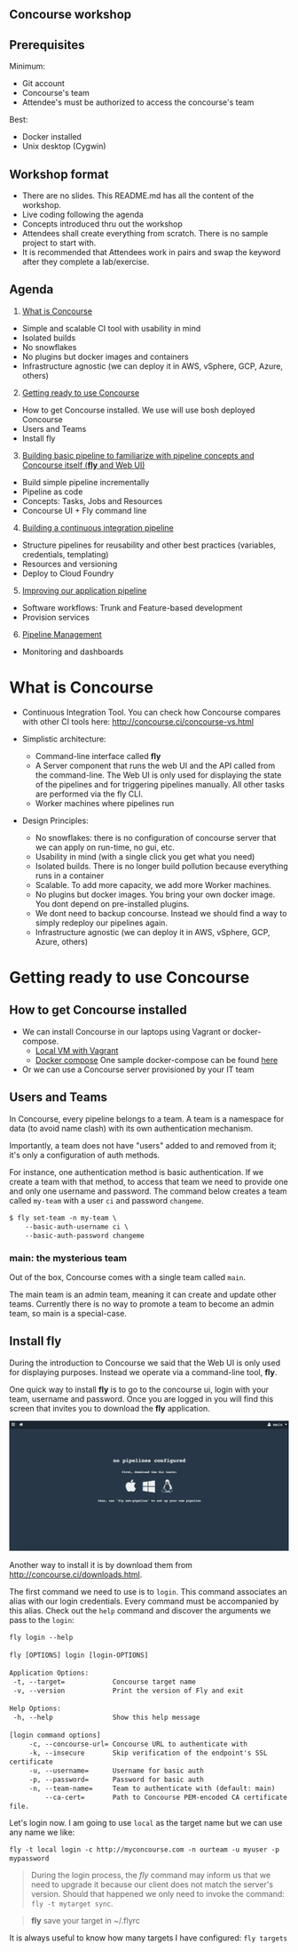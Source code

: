 Concourse workshop
----

## Prerequisites
Minimum:
- Git account
- Concourse's team
- Attendee's must be authorized to access the concourse's team

Best:
- Docker installed
- Unix desktop (Cygwin)

## Workshop format
- There are no slides. This README.md has all the content of the workshop.
- Live coding following the agenda
- Concepts introduced thru out the workshop
- Attendees shall create everything from scratch. There is no sample project to start with.
- It is recommended that Attendees work in pairs and swap the keyword after they complete a lab/exercise.


## Agenda

1. [What is Concourse](#what-is-concourse)
  - Simple and scalable CI tool with usability in mind
  - Isolated builds
  - No snowflakes
  - No plugins but docker images and containers
  - Infrastructure agnostic (we can deploy it in AWS, vSphere, GCP, Azure, others)

2. [Getting ready to use Concourse](#get-ready)
  - How to get Concourse installed. We use will use bosh deployed Concourse
  - Users and Teams
  - Install fly

3. [Building basic pipeline to familiarize with pipeline concepts and Concourse itself (**fly** and Web UI)](basicPipeline.md)
  - Build simple pipeline incrementally
  - Pipeline as code
  - Concepts: Tasks, Jobs and Resources
  - Concourse UI + Fly command line

4. [Building a continuous integration pipeline](realPipeline.md)
  - Structure pipelines for reusability and other best practices (variables, credentials, templating)
  - Resources and versioning
  - Deploy to Cloud Foundry

5. [Improving our application pipeline](improvingPipeline.md)
  - Software workflows: Trunk and Feature-based development
  - Provision services

6. [Pipeline Management](mgtPipelin.md)
  - Monitoring and dashboards


# What is Concourse

- Continuous Integration Tool. You can check how Concourse compares with other CI tools here: http://concourse.ci/concourse-vs.html

- Simplistic architecture:
  * Command-line interface called **fly**
  * A Server component that runs the web UI and the API called from the command-line. The Web UI is only used for displaying the state of the pipelines and for triggering pipelines manually. All other tasks are performed via the fly CLI.
  * Worker machines where pipelines run


- Design Principles:
  - No snowflakes: there is no configuration of concourse server that we can apply on run-time, no gui, etc.
  - Usability in mind (with a single click you get what you need)
  - Isolated builds. There is no longer build pollution because everything runs in a container
  - Scalable. To add more capacity, we add more Worker machines.
  - No plugins but docker images. You bring your own docker image. You dont depend on pre-installed plugins.  
  - We dont need to backup concourse. Instead we should find a way to simply redeploy our pipelines again.
  - Infrastructure agnostic (we can deploy it in AWS, vSphere, GCP, Azure, others)


# <a name="get-ready"></a> Getting ready to use Concourse

## How to get Concourse installed

* We can install Concourse in our laptops using Vagrant or docker-compose.
  - [Local VM with Vagrant](http://concourse.ci/vagrant.html)
  - [Docker compose](http://concourse.ci/docker-repository.html) One sample docker-compose can be found [here](https://github.com/MarcialRosales/maven-concourse-pipeline/docker-compose.yml)
* Or we can use a Concourse server provisioned by your IT team


## Users and Teams

In Concourse, every pipeline belongs to a team. A team is a namespace for data  (to avoid name clash)  with its own authentication mechanism.

Importantly, a team does not have "users" added to and removed from it; it's only a configuration of auth methods.

For instance, one authentication method is basic authentication. If we create a team with that method, to access that team we need to provide one and only one username and password. The command below creates a team called `my-team` with a user `ci` and password `changeme`.

```
$ fly set-team -n my-team \
    --basic-auth-username ci \
    --basic-auth-password changeme
```

### main: the mysterious team
Out of the box, Concourse comes with a single team called `main`.

The main team is an admin team, meaning it can create and update other teams. Currently there is no way to promote a team to become an admin team, so main is a special-case.


## Install fly

During the introduction to Concourse we said that the Web UI is only used for displaying purposes. Instead we operate via a command-line tool, **fly**.

One quick way to install **fly** is to go to the concourse ui, login with your team, username and password. Once you are logged in you will find this screen that invites you to download the **fly** application.

![concourse initial screen](assets/concourse-1.png)

Another way to install it is by download them from http://concourse.ci/downloads.html.

The first command we need to use is to `login`. This command associates an alias with our login credentials. Every command must be accompanied by this alias.
Check out the `help` command and discover the arguments we pass to the `login`:

```
fly login --help

fly [OPTIONS] login [login-OPTIONS]

Application Options:
 -t, --target=            Concourse target name
 -v, --version            Print the version of Fly and exit

Help Options:
 -h, --help               Show this help message

[login command options]
     -c, --concourse-url= Concourse URL to authenticate with
     -k, --insecure       Skip verification of the endpoint's SSL certificate
     -u, --username=      Username for basic auth
     -p, --password=      Password for basic auth
     -n, --team-name=     Team to authenticate with (default: main)
         --ca-cert=       Path to Concourse PEM-encoded CA certificate file.
```

Let's login now. I am going to use `local` as the target name but we can use any name we like:
```
fly -t local login -c http://myconcourse.com -n ourteam -u myuser -p mypassword
```

> During the login process, the *fly* command may inform us that we need to upgrade it because our client does not match the server's version.
Should that happened we only need to invoke the command: `fly -t mytarget sync`.

> **fly** save your target in ~/.flyrc

It is always useful to know how many targets I have configured:
`fly targets`
